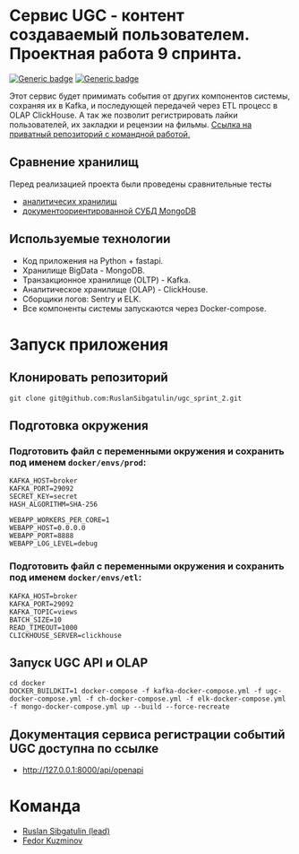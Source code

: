 # Сервис UGC - контент создаваемый пользователем. Проектная работа 9 спринта.
[![Generic badge](https://img.shields.io/badge/Changelog-<COLOR>.svg)](./CHANGELOG.md)
[![Generic badge](https://img.shields.io/badge/Our-Team-<COLOR>.svg)](#команда)

Этот сервис будет примимать события от других компонентов системы, сохраняя их в Kafka, и последующей передачей через ETL процесс в OLAP ClickHouse. А так же позволит регистрировать лайки пользователей, их закладки и рецензии на фильмы.
[Ссылка на приватный репозиторий с командной работой.](https://github.com/RuslanSibgatulin/ugc_sprint_2)

## Сравнение хранилищ
Перед реализацией проекта были проведены сравнительные тесты 
- [аналитичесих хранилищ](./olap_test/Readme.md)
- [документоориентированной СУБД MongoDB](./mongodb_test/README.MD)


## Используемые технологии
- Код приложения на Python + fastapi.
- Хранилище BigData - MongoDB.
- Транзакционное хранилище (OLTP) - Kafka.
- Аналитическое хранилище (OLAP) - ClickHouse.
- Сборщики логов: Sentry и ELK.
- Все компоненты системы запускаются через Docker-compose.

# Запуск приложения
## Клонировать репозиторий
    git clone git@github.com:RuslanSibgatulin/ugc_sprint_2.git

## Подготовка окружения
### Подготовить файл с переменными окружения и сохранить под именем `docker/envs/prod`:

    KAFKA_HOST=broker
    KAFKA_PORT=29092
    SECRET_KEY=secret
    HASH_ALGORITHM=SHA-256

    WEBAPP_WORKERS_PER_CORE=1
    WEBAPP_HOST=0.0.0.0
    WEBAPP_PORT=8888
    WEBAPP_LOG_LEVEL=debug


### Подготовить файл с переменными окружения и сохранить под именем `docker/envs/etl`:

    KAFKA_HOST=broker
    KAFKA_PORT=29092
    KAFKA_TOPIC=views
    BATCH_SIZE=10
    READ_TIMEOUT=1000
    CLICKHOUSE_SERVER=clickhouse


## Запуск UGC API и OLAP

    cd docker
    DOCKER_BUILDKIT=1 docker-compose -f kafka-docker-compose.yml -f ugc-docker-compose.yml -f ch-docker-compose.yml -f elk-docker-compose.yml -f mongo-docker-compose.yml up --build --force-recreate

## Документация сервиса регистрации событий UGC доступна по ссылке
- http://127.0.0.1:8000/api/openapi


# Команда
- [Ruslan Sibgatulin (lead)](https://github.com/RuslanSibgatulin)
- [Fedor Kuzminov](https://github.com/Riyce)